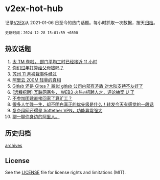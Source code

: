 # v2ex-hot-hub

 记录[V2EX](https://www.v2ex.com/)从 2021-01-06 日至今的热门话题。每小时抓取一次数据，按天[归档](archives)。

`更新时间：2024-12-28 15:01:59 +0800`

## 热议话题

1. [太 TM 卷啦， 部门平均工时已经接近 11 小时](https://www.v2ex.com/t/1100724)
1. [你们过年打算给父母钱吗？](https://www.v2ex.com/t/1100726)
1. [苏州 11 月被裁事件经过](https://www.v2ex.com/t/1100729)
1. [阿里云 200M 轻量的真相](https://www.v2ex.com/t/1100755)
1. [Gitlab 还是 GItea？ 貌似 gitlab 公司内部有矛盾 对大陆支持不友好了](https://www.v2ex.com/t/1100764)
1. [[远程招聘] 互联网寒冬， WEB3 火热🔥招聘人才，评论抽奖 U 了](https://www.v2ex.com/t/1100875)
1. [不参加团建直接回家了算旷工？](https://www.v2ex.com/t/1100754)
1. [很多人忙碌一生，却不明白真正的优先级是什么！转发今天有感觉的一段话](https://www.v2ex.com/t/1100756)
1. [复杂组网还得是 Softether VPN，功能异常强大](https://www.v2ex.com/t/1100777)
1. [聊一聊你身边的阿里人。](https://www.v2ex.com/t/1100847)

## 历史归档

[archives](archives)

## License

See the [LICENSE](LICENSE) file for license rights and limitations (MIT).
